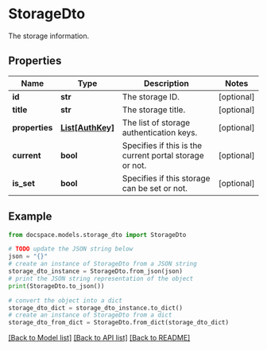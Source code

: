 # StorageDto

The storage information.

## Properties

Name | Type | Description | Notes
------------ | ------------- | ------------- | -------------
**id** | **str** | The storage ID. | [optional] 
**title** | **str** | The storage title. | [optional] 
**properties** | [**List[AuthKey]**](AuthKey.md) | The list of storage authentication keys. | [optional] 
**current** | **bool** | Specifies if this is the current portal storage or not. | [optional] 
**is_set** | **bool** | Specifies if this storage can be set or not. | [optional] 

## Example

```python
from docspace.models.storage_dto import StorageDto

# TODO update the JSON string below
json = "{}"
# create an instance of StorageDto from a JSON string
storage_dto_instance = StorageDto.from_json(json)
# print the JSON string representation of the object
print(StorageDto.to_json())

# convert the object into a dict
storage_dto_dict = storage_dto_instance.to_dict()
# create an instance of StorageDto from a dict
storage_dto_from_dict = StorageDto.from_dict(storage_dto_dict)
```
[[Back to Model list]](../README.md#documentation-for-models) [[Back to API list]](../README.md#documentation-for-api-endpoints) [[Back to README]](../README.md)


